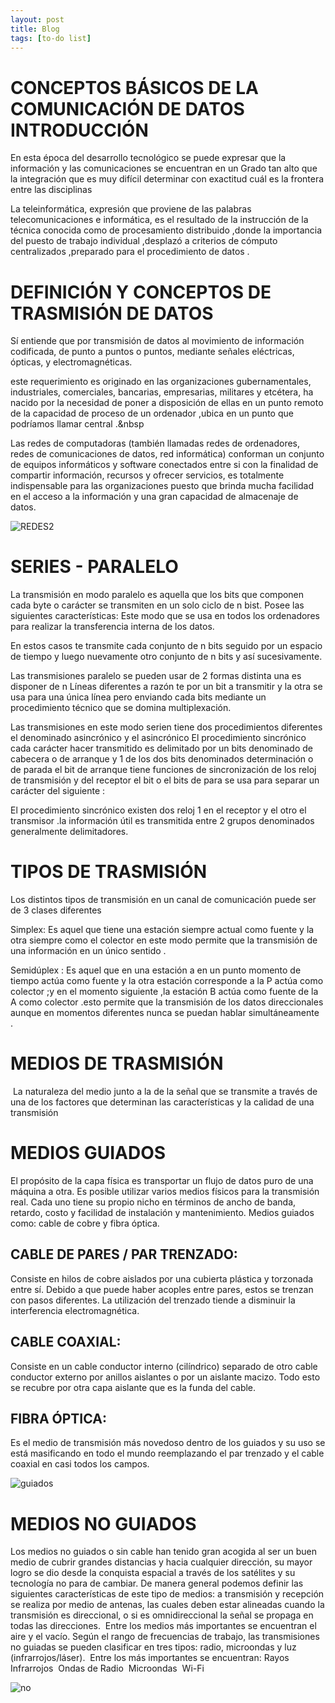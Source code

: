 ```yaml
---
layout: post
title: Blog
tags: [to-do list]
---
```


# CONCEPTOS BÁSICOS DE LA COMUNICACIÓN DE DATOS INTRODUCCIÓN
En esta época del desarrollo tecnológico se puede expresar que la información y las comunicaciones se encuentran en un Grado tan alto que la integración que es muy difícil determinar con exactitud cuál es la frontera entre las disciplinas&nbsp;

La teleinformática, expresión que proviene de las palabras telecomunicaciones e informática, es el resultado de la instrucción de la técnica conocida como de procesamiento distribuido ,donde la importancia del puesto de trabajo individual ,desplazó a criterios de cómputo centralizados ,preparado para el procedimiento de datos .&nbsp;



# DEFINICIÓN Y CONCEPTOS DE TRASMISIÓN DE DATOS

Sí entiende que por transmisión de datos al movimiento de información codificada, de punto a puntos o puntos, mediante señales eléctricas, ópticas, y electromagnéticas.&nbsp;

este requerimiento es originado en las organizaciones gubernamentales, industriales, comerciales, bancarias, empresarias, militares y etcétera, ha nacido por la necesidad de poner a disposición de ellas en un punto remoto de la capacidad de proceso de un ordenador ,ubica en un punto que podríamos llamar central .&nbsp

Las redes de computadoras (también llamadas redes de ordenadores, redes de comunicaciones de datos, red informática) conforman un conjunto de equipos informáticos y software conectados entre si con la finalidad de compartir información, recursos y ofrecer servicios, es totalmente indispensable para las organizaciones puesto que brinda mucha facilidad en el acceso a la información y una gran capacidad de almacenaje de datos.&nbsp;

<img src="https://i.ibb.co/8XF7q8r/REDES2.jpg" alt="REDES2" border="0">

# SERIES - PARALELO

La transmisión en modo paralelo es aquella que los bits que componen cada byte o carácter se transmiten en un solo ciclo de n bist. Posee las siguientes características:
Este modo que se usa en todos los ordenadores para realizar la transferencia interna de los datos.&nbsp;

En estos casos te transmite cada conjunto de n bits seguido por un espacio de tiempo y luego nuevamente otro conjunto de n bits y así sucesivamente.&nbsp;

Las transmisiones paralelo se pueden usar de 2 formas distinta una es disponer de n Líneas diferentes a razón te por un bit a transmitir y la otra se usa para una única línea pero enviando cada bits mediante un procedimiento técnico que se domina multiplexación.&nbsp;

Las transmisiones en este modo serien tiene dos procedimientos diferentes el denominado asincrónico y el asincrónico
El procedimiento sincrónico cada carácter hacer transmitido es delimitado por un bits denominado de cabecera o de arranque y 1 de los dos bits denominados determinación o de parada el bit de arranque tiene funciones de sincronización de los reloj de transmisión y del receptor el bit o el bits de para se usa para separar un carácter del siguiente :&nbsp;

El procedimiento sincrónico existen dos reloj 1 en el receptor y el otro el transmisor .la información útil es transmitida entre 2 grupos denominados generalmente delimitadores.&nbsp;
# TIPOS DE TRASMISIÓN
Los distintos tipos de transmisión en un canal de comunicación puede ser de 3 clases diferentes&nbsp;

Simplex: Es aquel que tiene una estación siempre actual como fuente y la otra siempre como el colector en este modo permite que la transmisión de una información en un único sentido .&nbsp;

Semidúplex : Es aquel que en una estación a en un punto momento de tiempo actúa como fuente y la otra estación corresponde a la P actúa como colector ;y en el momento siguiente ,la estación B actúa como fuente de la A como colector .esto permite que la transmisión de los datos direccionales aunque en momentos diferentes nunca se puedan hablar simultáneamente .&nbsp;
# MEDIOS DE TRASMISIÓN
&nbsp;La naturaleza del medio junto a la de la señal que se transmite a través de una de los factores que determinan las características y la calidad de una transmisión&nbsp;

# MEDIOS GUIADOS
El propósito de la capa física es transportar un flujo de datos puro de una máquina a otra. Es posible utilizar varios medios físicos para la transmisión real. Cada uno tiene su propio nicho en términos de ancho de banda, retardo, costo y facilidad de instalación y mantenimiento. Medios guiados como: cable de cobre y fibra óptica.&nbsp;

## CABLE DE PARES / PAR TRENZADO:
Consiste en hilos de cobre aislados por una cubierta plástica y torzonada entre sí. Debido a que puede haber acoples entre pares, estos se trenzan con pasos diferentes. La utilización del trenzado tiende a disminuir la interferencia electromagnética.&nbsp;

## CABLE COAXIAL:
Consiste en un cable conductor interno (cilíndrico) separado de otro cable conductor externo por anillos aislantes o por un aislante macizo. Todo esto se recubre por otra capa aislante que es la funda del cable.&nbsp;
## FIBRA ÓPTICA:
Es el medio de transmisión más novedoso dentro de los guiados y su uso se está masificando en todo el mundo reemplazando el par trenzado y el cable coaxial en casi todos los campos.&nbsp;


<img src="https://i.ibb.co/wNWmCKs/guiados.jpg" alt="guiados" border="0">


# MEDIOS NO GUIADOS
Los medios no guiados o sin cable han tenido gran acogida al ser un buen medio de cubrir grandes distancias y hacia cualquier dirección, su mayor logro se dio desde la conquista espacial a través de los satélites y su tecnología no para de cambiar. De manera general podemos definir las siguientes características de este tipo de medios: a transmisión y recepción se realiza por medio de antenas, las cuales deben estar alineadas cuando la transmisión es direccional, o si es omnidireccional la señal se propaga en todas las direcciones.&nbsp;
Entre los medios más importantes se encuentran el aire y el vacío. Según el rango de frecuencias de trabajo, las transmisiones no guiadas se pueden clasificar en tres tipos: radio, microondas y luz (infrarrojos/láser).&nbsp;
Entre los más importantes se encuentran:
Rayos Infrarrojos&nbsp;
Ondas de Radio&nbsp;
Microondas&nbsp;
Wi-Fi&nbsp;

<img src="https://i.ibb.co/Y8xhkdd/no.jpg" alt="no" border="0">












